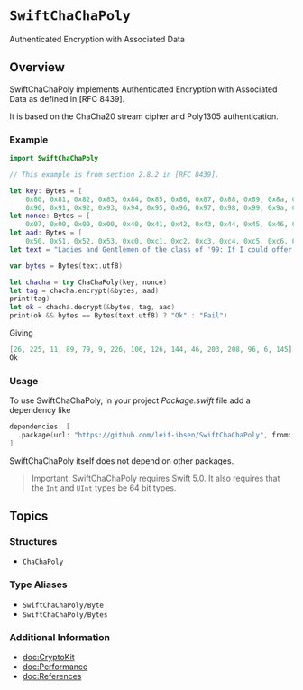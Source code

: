 # ``SwiftChaChaPoly``

Authenticated Encryption with Associated Data

## Overview

SwiftChaChaPoly implements Authenticated Encryption with Associated Data as defined in [RFC 8439].

It is based on the ChaCha20 stream cipher and Poly1305 authentication.

### Example

```swift
import SwiftChaChaPoly

// This example is from section 2.8.2 in [RFC 8439].

let key: Bytes = [
    0x80, 0x81, 0x82, 0x83, 0x84, 0x85, 0x86, 0x87, 0x88, 0x89, 0x8a, 0x8b, 0x8c, 0x8d, 0x8e, 0x8f,
    0x90, 0x91, 0x92, 0x93, 0x94, 0x95, 0x96, 0x97, 0x98, 0x99, 0x9a, 0x9b, 0x9c, 0x9d, 0x9e, 0x9f]
let nonce: Bytes = [
    0x07, 0x00, 0x00, 0x00, 0x40, 0x41, 0x42, 0x43, 0x44, 0x45, 0x46, 0x47]
let aad: Bytes = [
    0x50, 0x51, 0x52, 0x53, 0xc0, 0xc1, 0xc2, 0xc3, 0xc4, 0xc5, 0xc6, 0xc7]
let text = "Ladies and Gentlemen of the class of '99: If I could offer you only one tip for the future, sunscreen would be it."

var bytes = Bytes(text.utf8)

let chacha = try ChaChaPoly(key, nonce)
let tag = chacha.encrypt(&bytes, aad)
print(tag)
let ok = chacha.decrypt(&bytes, tag, aad)
print(ok && bytes == Bytes(text.utf8) ? "Ok" : "Fail")
```
Giving
```swift
[26, 225, 11, 89, 79, 9, 226, 106, 126, 144, 46, 203, 208, 96, 6, 145]
Ok
```

### Usage

To use SwiftChaChaPoly, in your project *Package.swift* file add a dependency like

```swift
dependencies: [
  .package(url: "https://github.com/leif-ibsen/SwiftChaChaPoly", from: "2.4.0"),
]
```

SwiftChaChaPoly itself does not depend on other packages.

> Important:
SwiftChaChaPoly requires Swift 5.0. It also requires that the `Int` and `UInt` types be 64 bit types.

## Topics

### Structures

- ``ChaChaPoly``

### Type Aliases

- ``SwiftChaChaPoly/Byte``
- ``SwiftChaChaPoly/Bytes``

### Additional Information

- <doc:CryptoKit>
- <doc:Performance>
- <doc:References>

